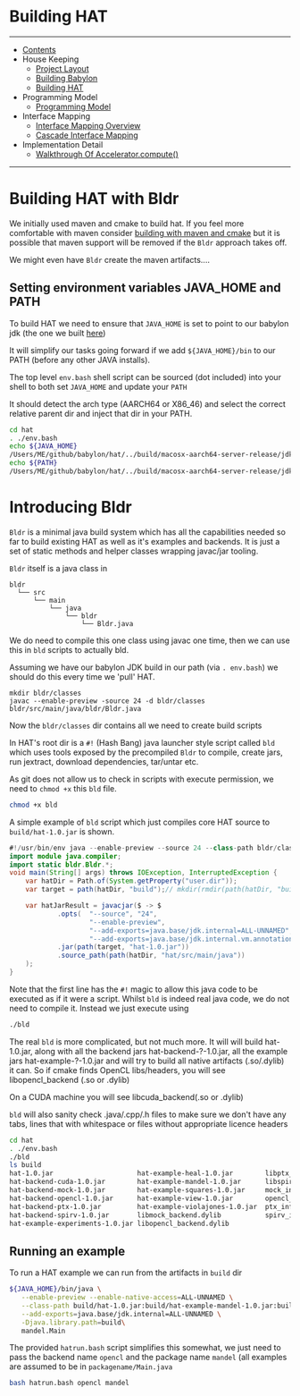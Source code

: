 # Building HAT

----

* [Contents](hat-00.md)
* House Keeping
    * [Project Layout](hat-01-01-project-layout.md)
    * [Building Babylon](hat-01-02-building-babylon.md)
    * [Building HAT](hat-01-03-building-hat.md)
* Programming Model
    * [Programming Model](hat-03-programming-model.md)
* Interface Mapping
    * [Interface Mapping Overview](hat-04-01-interface-mapping.md)
    * [Cascade Interface Mapping](hat-04-02-cascade-interface-mapping.md)
* Implementation Detail
    * [Walkthrough Of Accelerator.compute()](hat-accelerator-compute.md)

---

# Building HAT with Bldr

We initially used maven and cmake to build hat.  If you feel more comfortable
with maven consider [building with maven and cmake](hat-01-03-building-hat-with-maven.md)
but it is possible that maven support will be removed if the `Bldr` approach takes off.

We might even have `Bldr` create the maven artifacts....

## Setting environment variables JAVA_HOME and PATH

To build HAT we need to ensure that `JAVA_HOME` is set
to point to our babylon jdk (the one we built [here](hat-01-02-building-babylon.md))

It will simplify our tasks going forward if we
add `${JAVA_HOME}/bin` to our PATH (before any other JAVA installs).

The top level `env.bash` shell script can be sourced (dot included)
into your shell to both set `JAVA_HOME` and update your `PATH`

It should detect the arch type (AARCH64 or X86_46) and
select the correct relative parent dir and inject that dir in your PATH.

```bash
cd hat
. ./env.bash
echo ${JAVA_HOME}
/Users/ME/github/babylon/hat/../build/macosx-aarch64-server-release/jdk
echo ${PATH}
/Users/ME/github/babylon/hat/../build/macosx-aarch64-server-release/jdk/bin:/usr/local/bin:......
```

# Introducing Bldr
`Bldr` is a minimal java build system which has all the capabilities needed so far
to build existing HAT as well as it's examples and backends. It is just a set of
static methods and helper classes wrapping javac/jar tooling.

`Bldr` itself is a java class in
```
bldr
  └── src
      └── main
          └── java
              └── bldr
                  └── Bldr.java
```

We do need to compile this one class using javac one time, then we can use this in `bld` scripts to actually bld.

Assuming we have our babylon JDK build in our path (via `. env.bash`) we should do this every time we 'pull' HAT.

```shell
mkdir bldr/classes
javac --enable-preview -source 24 -d bldr/classes bldr/src/main/java/bldr/Bldr.java
```

Now the `bldr/classes` dir contains all we need to create build scripts

In HAT's root dir is a `#!` (Hash Bang) java launcher style script called `bld`
which uses tools exposed by the precompiled `Bldr` to compile, create jars, run jextract, download dependencies, tar/untar etc.

As git does not allow us to check in scripts with execute permission, we need to `chmod +x` this `bld` file.

```bash
chmod +x bld
```

A simple example of `bld` script which just compiles core HAT source to `build/hat-1.0.jar` is shown.

```java
#!/usr/bin/env java --enable-preview --source 24 --class-path bldr/classes
import module java.compiler;
import static bldr.Bldr.*;
void main(String[] args) throws IOException, InterruptedException {
    var hatDir = Path.of(System.getProperty("user.dir"));
    var target = path(hatDir, "build");// mkdir(rmdir(path(hatDir, "build")));

    var hatJarResult = javacjar($ -> $
            .opts(  "--source", "24",
                    "--enable-preview",
                    "--add-exports=java.base/jdk.internal=ALL-UNNAMED",
                    "--add-exports=java.base/jdk.internal.vm.annotation=ALL-UNNAMED")
            .jar(path(target, "hat-1.0.jar"))
            .source_path(path(hatDir, "hat/src/main/java"))
    );
}
```
Note that the first line has the `#!` magic to allow this java code to be executed as if it
were a script.  Whilst `bld` is indeed real java code,  we do not need to compile it. Instead we just execute using

```bash
./bld
```

The real `bld` is more complicated, but not much more. It will will build hat-1.0.jar, along with all the backend jars hat-backend-?-1.0.jar,
all the example jars hat-example-?-1.0.jar and will try to build all native artifacts (.so/.dylib) it can.
So if cmake finds OpenCL libs/headers, you will see libopencl_backend (.so or .dylib)

On a CUDA machine you will see libcuda_backend(.so or .dylib)

`bld` will also sanity check .java/.cpp/.h files to make sure we don't have any tabs, lines that with whitespace
or files without appropriate licence headers

```bash
cd hat
. ./env.bash
./bld
ls build
hat-1.0.jar                     hat-example-heal-1.0.jar        libptx_backend.dylib
hat-backend-cuda-1.0.jar        hat-example-mandel-1.0.jar      libspirv_backend.dylib
hat-backend-mock-1.0.jar        hat-example-squares-1.0.jar     mock_info
hat-backend-opencl-1.0.jar      hat-example-view-1.0.jar        opencl_info
hat-backend-ptx-1.0.jar         hat-example-violajones-1.0.jar  ptx_info
hat-backend-spirv-1.0.jar       libmock_backend.dylib           spirv_info
hat-example-experiments-1.0.jar libopencl_backend.dylib
```

## Running an example

To run a HAT example we can run from the artifacts in `build` dir

```bash
${JAVA_HOME}/bin/java \
   --enable-preview --enable-native-access=ALL-UNNAMED \
   --class-path build/hat-1.0.jar:build/hat-example-mandel-1.0.jar:build/hat-backend-opencl-1.0.jar \
   --add-exports=java.base/jdk.internal=ALL-UNNAMED \
   -Djava.library.path=build\
   mandel.Main
```

The provided `hatrun.bash` script simplifies this somewhat, we just need to pass the backend
name `opencl` and the package name `mandel`
(all examples are assumed to be in `packagename/Main.java`

```bash
bash hatrun.bash opencl mandel
```
